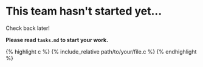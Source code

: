 # This team hasn't started yet...

Check back later!

**Please read `tasks.md` to start your work.**

{% highlight c %} {% include_relative path/to/your/file.c %} {% endhighlight %}
